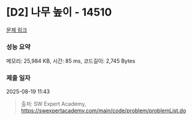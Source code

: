 # [D2] 나무 높이 - 14510 

[문제 링크](https://swexpertacademy.com/main/code/problem/problemDetail.do?contestProbId=AYFofW8qpXYDFAR4) 

### 성능 요약

메모리: 25,984 KB, 시간: 85 ms, 코드길이: 2,745 Bytes

### 제출 일자

2025-08-19 11:43



> 출처: SW Expert Academy, https://swexpertacademy.com/main/code/problem/problemList.do